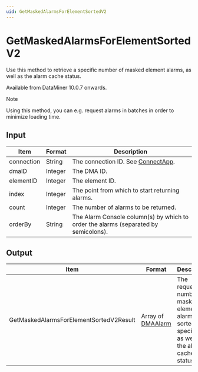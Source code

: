 ```yaml
---
uid: GetMaskedAlarmsForElementSortedV2
---
```


# GetMaskedAlarmsForElementSortedV2

Use this method to retrieve a specific number of masked element alarms, as well as the alarm cache status.

Available from DataMiner 10.0.7 onwards.

> [!NOTE]
> Using this method, you can e.g. request alarms in batches in order to minimize loading time.

## Input

| Item       | Format  | Description                                                                         |
|------------|---------|-------------------------------------------------------------------------------------|
| connection | String  | The connection ID. See [ConnectApp](xref:ConnectApp).                               |
| dmaID      | Integer | The DMA ID.                                                                         |
| elementID  | Integer | The element ID.                                                                     |
| index      | Integer | The point from which to start returning alarms.                                     |
| count      | Integer | The number of alarms to be returned.                                                |
| orderBy    | String  | The Alarm Console column(s) by which to order the alarms (separated by semicolons). |

## Output

| Item | Format | Description |
|--|--|--|
| GetMaskedAlarmsForElementSortedV2Result | Array of [DMAAlarm](xref:DMAAlarm) | The requested number of masked element alarms, sorted as specified, as well as the alarm cache status. |
